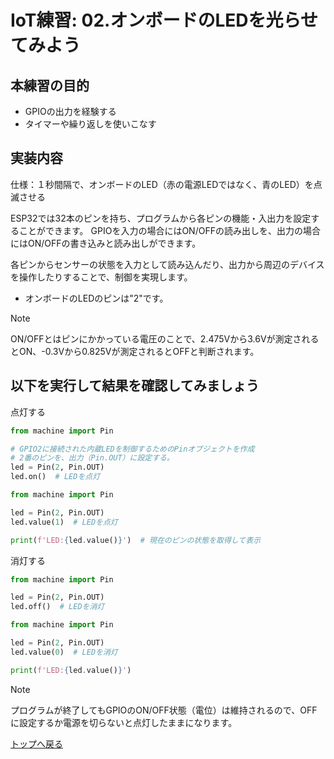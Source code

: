 # IoT練習: 02.オンボードのLEDを光らせてみよう

## 本練習の目的

- GPIOの出力を経験する
- タイマーや繰り返しを使いこなす

## 実装内容

仕様：１秒間隔で、オンボードのLED（赤の電源LEDではなく、青のLED）を点滅させる

ESP32では32本のピンを持ち、プログラムから各ピンの機能・入出力を設定することができます。 GPIOを入力の場合にはON/OFFの読み出しを、出力の場合にはON/OFFの書き込みと読み出しができます。

各ピンからセンサーの状態を入力として読み込んだり、出力から周辺のデバイスを操作したりすることで、制御を実現します。

- オンボードのLEDのピンは"2"です。

> [!NOTE]
> ON/OFFとはピンにかかっている電圧のことで、2.475Vから3.6Vが測定されるとON、-0.3Vから0.825Vが測定されるとOFFと判断されます。

## 以下を実行して結果を確認してみましょう

点灯する

```python
from machine import Pin

# GPIO2に接続された内蔵LEDを制御するためのPinオブジェクトを作成
# 2番のピンを、出力（Pin.OUT）に設定する。
led = Pin(2, Pin.OUT)
led.on()  # LEDを点灯
```

```python
from machine import Pin

led = Pin(2, Pin.OUT)
led.value(1)  # LEDを点灯

print(f'LED:{led.value()}')  # 現在のピンの状態を取得して表示
```

消灯する

```python
from machine import Pin

led = Pin(2, Pin.OUT)
led.off()  # LEDを消灯
```

```python
from machine import Pin

led = Pin(2, Pin.OUT)
led.value(0)  # LEDを消灯

print(f'LED:{led.value()}')
```

> [!NOTE]
> プログラムが終了してもGPIOのON/OFF状態（電位）は維持されるので、OFFに設定するか電源を切らないと点灯したままになります。

[トップへ戻る](../README.md)
